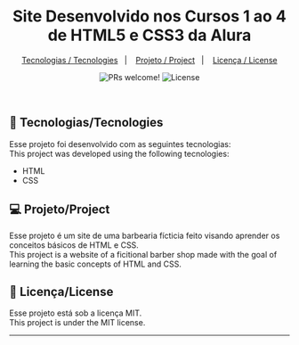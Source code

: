 <h1 align="center">
  Site Desenvolvido nos Cursos 1 ao 4 de HTML5 e CSS3 da Alura
</h1>

<p align="center">
  <a href="#-tecnologias">Tecnologias / Tecnologies</a>&nbsp;&nbsp;&nbsp;|&nbsp;&nbsp;&nbsp;
  <a href="#-projeto">Projeto / Project</a>&nbsp;&nbsp;&nbsp;|&nbsp;&nbsp;&nbsp;
  <a href="#memo-licença">Licença / License</a>
</p>

<p align="center">
 <img src="https://img.shields.io/static/v1?label=PRs&message=welcome&color=49AA26&labelColor=000000" alt="PRs welcome!" />

  <img alt="License" src="https://img.shields.io/static/v1?label=license&message=MIT&color=49AA26&labelColor=000000">
</p>

<br>


## 🚀 Tecnologias/Tecnologies

Esse projeto foi desenvolvido com as seguintes tecnologias: </br>
This project was developed using the following tecnologies:

- HTML
- CSS

## 💻 Projeto/Project

Esse projeto é um site de uma barbearia fícticia feito visando aprender os conceitos básicos de HTML e CSS. </br>
This project is a website of a ficitional barber shop made with the goal of learning the basic concepts of HTML and CSS.

## :memo: Licença/License

Esse projeto está sob a licença MIT. </br>
This project is under the MIT license.

---
